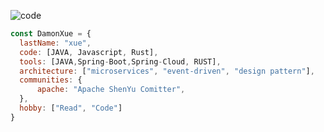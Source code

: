 
![code](https://readme-typing-svg.herokuapp.com/?lines=DamonXue.code(Hello,World!);神即是道,道法自然,如来;&font=Fira%20Code&center=true&width=380&height=50)


```javascript
const DamonXue = {
  lastName: "xue",
  code: [JAVA, Javascript, Rust],
  tools: [JAVA,Spring-Boot,Spring-Cloud, RUST],
  architecture: ["microservices", "event-driven", "design pattern"],
  communities: {
      apache: "Apache ShenYu Comitter",
  },
  hobby: ["Read", "Code"]
}
```
